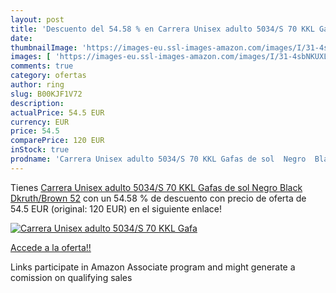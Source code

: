 ```yaml
---
layout: post
title: 'Descuento del 54.58 % en Carrera Unisex adulto 5034/S 70 KKL Gafa'
date: 
thumbnailImage: 'https://images-eu.ssl-images-amazon.com/images/I/31-4sbNKUXL._SL200_.jpg'
images: [ 'https://images-eu.ssl-images-amazon.com/images/I/31-4sbNKUXL._SL200_.jpg' ]
comments: true
category: ofertas
author: ring
slug: B00KJF1V72
description:
actualPrice: 54.5 EUR
currency: EUR
price: 54.5
comparePrice: 120 EUR
inStock: true
prodname: 'Carrera Unisex adulto 5034/S 70 KKL Gafas de sol  Negro  Black Dkruth/Brown   52'
---
```


Tienes [Carrera Unisex adulto 5034/S 70 KKL Gafas de sol  Negro  Black Dkruth/Brown   52](https://www.amazon.es/dp/B00KJF1V72/?tag=tolees-21) con un 54.58 % de descuento con precio de oferta de 54.5 EUR (original: 120 EUR) en el siguiente enlace!

[![Carrera Unisex adulto 5034/S 70 KKL Gafa](https://images-eu.ssl-images-amazon.com/images/I/31-4sbNKUXL._SL200_.jpg)](https://www.amazon.es/dp/B00KJF1V72/?tag=tolees-21)

[Accede a la oferta!!](https://www.amazon.es/dp/B00KJF1V72/?tag=tolees-21)

Links participate in Amazon Associate program and might generate a comission on qualifying sales


